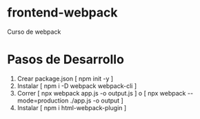 # frontend-webpack
Curso de webpack

# Pasos de Desarrollo
1. Crear package.json [ npm init -y ]
2. Instalar [ npm i -D webpack webpack-cli ]
3. Correr [ npx webpack app.js -o output.js ] o [ npx webpack --mode=production ./app.js -o output ]
4. Instalar [ npm i html-webpack-plugin ]

